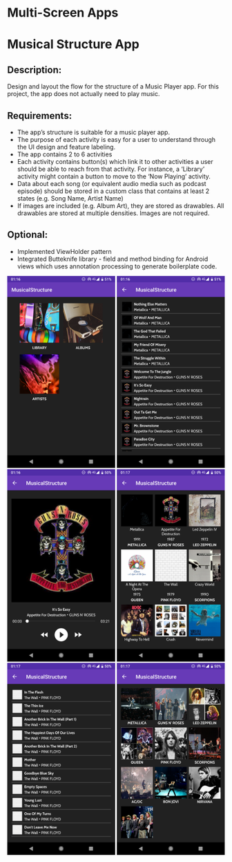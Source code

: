 # Multi-Screen Apps

# Musical Structure App

## Description: 
Design and layout the flow for the structure of a Music Player app. 
For this project, the app does not actually need to play music.

## Requirements:
* The app’s structure is suitable for a music player app. 
* The purpose of each activity is easy for a user to understand through the UI design and feature labeling.
* The app contains 2 to 6 activities
* Each activity contains button(s) which link it to other activities a user should be able to reach from that activity. For instance, a ‘Library’ activity might contain a button to move to the ‘Now Playing’ activity.
* Data about each song (or equivalent audio media such as podcast episode) should be stored in a custom class that contains at least 2 states (e.g. Song Name, Artist Name)
* If images are included (e.g. Album Art), they are stored as drawables. All drawables are stored at multiple densities. Images are not required.

## Optional:
* Implemented ViewHolder pattern
* Integrated Butteknife library - field and method binding for Android views which uses annotation processing to generate boilerplate code.

<img src="https://github.com/Limmonica/MusicalStructure/blob/master/Udacity-MusicalStructure-P1.png"  width="250" height=""> <img src="https://github.com/Limmonica/MusicalStructure/blob/master/Udacity-MusicalStructure-P2.png"  width="250" height=""> <img src="https://github.com/Limmonica/MusicalStructure/blob/master/Udacity-MusicalStructure-P3.png"  width="250" height="">
<img src="https://github.com/Limmonica/MusicalStructure/blob/master/Udacity-MusicalStructure-P4.png"  width="250" height=""> <img src="https://github.com/Limmonica/MusicalStructure/blob/master/Udacity-MusicalStructure-P5.png"  width="250" height=""> <img src="https://github.com/Limmonica/MusicalStructure/blob/master/Udacity-MusicalStructure-P6.png"  width="250" height="">
